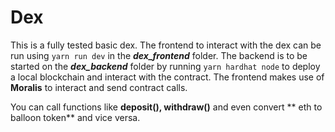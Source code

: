 # Dex
This is a fully tested basic dex. The frontend to interact with the dex can be run using `yarn run dev` in the ***dex_frontend*** folder. 
The backend is to be started on the ***dex_backend*** folder by running `yarn hardhat node` to deploy a local blockchain and interact with the contract.
The frontend makes use of **Moralis** to interact and send contract calls.

You can call functions like **deposit(), withdraw()** and even convert ** eth to balloon token** and vice versa.
